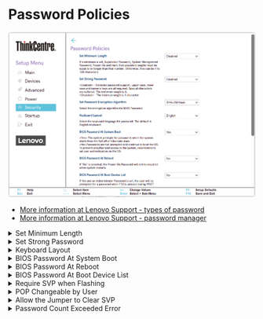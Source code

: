 # Password Policies #


![](./img/tc_password_policies.png)

 - [More information at Lenovo Support - types of password](https://support.lenovo.com/us/en/solutions/ht513634)
 - [More information at Lenovo Support - password manager](https://support.lenovo.com/us/en/solutions/ht103666-introduction-to-password-manager-thinkpad-thinkcentre-thinkstation)

<details><summary>Set Minimum Length</summary>

Options:

 *  **Disabled** - no minimum (see below). Default.
 *   4 - 12 characters minimum.

!!! info ""
    If no minimum is set, passwords may be 1 to 128 characters long.

!!! info ""
    If a minimum is set, it applies to:
 - Supervisor Password (SVP)
 - System Management Password (SMP)
 - Power-on (POP) and Hard Disk Passwords 

!!! info ""
    If both `Set Minimum Length` and `Set Strong Password` are enabled, the longest value for minimum length applies.

| WMI Setting name | Values | Locked by SVP |
|:---|:---|:---|
| SetMinimumLength | Disabled, 4 characters, 5 characters, 6 characters, 7 characters, 8 characters, 9 characters, 10 characters, 11 characters, 12 characters | yes |


</details>

<details><summary>Set Strong Password</summary>

Options:

1.  **Enabled** - Upper case, lower case and numeric characters are all required. Special characters are optional. The minimum length is 8. Default.
1.  Disabled - The minimum length is 1 character.

| WMI Setting name | Values | Locked by SVP |
|:---|:---|:---|
| SetStrongPassword | Disabled, Enabled | yes |


</details>

<details><summary>Keyboard Layout</summary>

Select the keyboard language for password.

Options:

1.  **English** - Default.
2.  French
3.  German
4.  Russian
5.  Chinese

| WMI Setting name | Values | Locked by SVP |
|:---|:---|:---|
| KeyboardLayout | English, French, German, Chinese | yes |


</details>

<details><summary>BIOS Password At System Boot</summary>

Whether to give a BIOS password prompt at system boot (when the system starts from the full off or hibernate state):

1.  **Yes** - Default.
1.  No.

!!! info ""
    To prevent unauthorized access to the system, we recommend setting user authentication on the OS.

| WMI Setting name | Values | Locked by SVP |
|:---|:---|:---|
| BIOSPasswordAtSystemBoot | No, Yes | yes |


</details>

<details><summary>BIOS Password At Reboot</summary>

Whether the power-on password (POP) is required when system restarts.

Options:

1.  **No** - Default.
1.  Yes.

| WMI Setting name | Values | Locked by SVP |
|:---|:---|:---|
| BIOSPasswordAtReboot | No,Yes | yes |


</details>

<details><summary>BIOS Password At Boot Device List</summary>

Whether the user is prompted for a password when F12 is pressed during POST (and an administrator password was set).

Options:

1.  **No** - Default.
1.  Yes.

| WMI Setting name | Values | Locked by SVP |
|:---|:---|:---|
| BIOSPasswordAtBootDeviceList | No, Yes | yes |


</details>

<details><summary>Require SVP when Flashing</summary>

Whether the supervisor password (SVP) is required when updating the system firmware.

Options:

1.  **No** - Default.
1.  Yes.

| WMI Setting name | Values | Locked by SVP |
|:---|:---|:---|
| RequireSVPwhenFlashing | No, Yes | yes |


</details>

<details><summary>POP Changeable by User</summary>

Whether the Power-On Password (POP) can be changed by users, or else, only with the Supervisor Password (SVP).

Options:

1.  **Yes** - Default.
2.  No.

| WMI Setting name | Values | Locked by SVP |
|:---|:---|:---|
| POPChangeablebyUser | No, Yes | yes |


</details>

<details><summary>Allow the Jumper to Clear SVP</summary>

Whether to allow the hardware jumper to clear the Supervisor
password.

Options:

1.  **Yes** - Default.
2.  No.

| WMI Setting name | Values | Locked by SVP |
|:---|:---|:---|
| AllowJumperClearSVP | No, Yes | yes |

!!! info ""
    When disabled, no action can reset the SVP if you forget it.


</details>

<details><summary>Password Count Exceeded Error</summary>

Whether to show the POST 0199 error and password prompt:

1.  **Enabled** - Default.
2.  Disabled.

| WMI Setting name | Values | Locked by SVP |
|:---|:---|:---|
| PasswordCountExceededError | Disabled, Enabled | yes |

 - [More information at Lenovo Support](https://support.lenovo.com/lt/en/solutions/ht052093-error-0199-system-security-security-password-retry-count-exceeded-thinkcentre-m90-m90p-thinkserver-ts200v-thinkstation-e20)


</details>